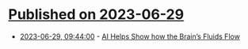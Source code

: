 # [Published on 2023-06-29](index.md)

* [2023-06-29, 09:44:00](https://soylentnews.org/article.pl?sid=23/06/28/026215&from=rss) - [AI Helps Show how the Brain’s Fluids Flow](https://soylentnews.org/article.pl?sid=23/06/28/026215&from=rss)
